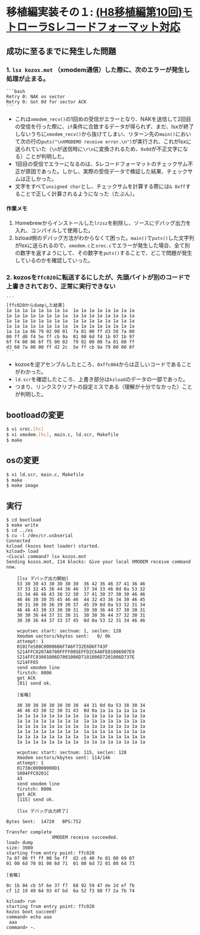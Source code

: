 # 移植編実装その１: [(H8移植編第10回)モトローラSレコードフォーマット対応](http://kozos.jp/kozos/h8_10.html)

## 成功に至るまでに発生した問題

### 1. `lsx kozos.mot` （xmodem通信）した際に、次のエラーが発生し処理が止まる。

    ```bash
    Retry 0: NAK on sector
    Retry 0: Got 0d for sector ACK
    ```

- これは`xmodem_recv()`の1回めの受信がエラーとなり、NAKを送信して2回目の受信を行った際に、`if`条件に合致するデータが得られず、まだ、lsxが終了しないうちに`xmodem_recv()`から抜けてしまい、リターン先の`main()`において次の行の`puts("\nXMODEMO receive error.\n")`が実行され、これがlsxに送られていた（`\n`が送信時に`\r\n`に変換されるため、`0x0d`が不正文字になる）ことが判明した。
- 1回目の受信でエラーになるのは、Sレコードフォーマットのチェックサム不正が原因であった。しかし、実際の受信データで検証した結果、チェックサムは正しかった。
- 文字をすべて`unsigned char`とし、チェックサムを計算する際には`& 0xff`することで正しく計算されるようになった（たぶん）。

#### 作業メモ

1. Homebrewからインストールした`lrzsz`を削除し、ソースにデバッグ出力を入れ、コンパイルして使用した。
2. bzload側のデバッグ方法がわからなくて困った。`main()`で`puts()`した文字列がlsxに送られるので、`xmodem.c`と`srec.c`でエラーが発生した場合、全て別の数字を返すようにして、その数字を`puts()`することで、どこで問題が発生しているのかを確認していった。

### 2. kozosを`ffc020`に転送するにしたが、先頭バイトが別のコードで上書きされており、正常に実行できない

    ```
    [ffc020からdumpした結果]
    1a 1a 1a 1a 1a 1a 1a 1a  1a 1a 1a 1a 1a 1a 1a 1a
    1a 1a 1a 1a 1a 1a 1a 1a  1a 1a 1a 1a 1a 1a 1a 1a
    1a 1a 1a 1a 1a 1a 1a 1a  1a 1a 1a 1a 1a 1a 1a 1a
    1a 1a 1a 1a 1a 1a 1a 1a  1a 1a 1a 1a 1a 1a 1a 1a
    1a 1a 1a 66 79 02 00 01  7a 01 00 ff d3 58 7a 00
    00 ff d0 f4 5e ff cb 9a  01 00 6d f4 1b 97 1b 97
    6f f4 00 06 6f f5 00 02  79 02 00 08 7a 01 00 ff
    d3 60 7a 00 00 ff d2 2c  5e ff cb 9a 79 00 00 0f
    ```

- kozosを逆アセンブルしたところ、`0xffc064`からは正しいコードであることがわかった。
- `ld.scr`を確認したところ、上書き部分は`kzload`のデータの一部であった。
- つまり、リンクスクリプトの設定ミスである（理解が十分でなかった）ことが判明した。

## bootloadの変更

```bash
$ vi srec.[hc]
$ vi xmodem.[hc], main.c, ld.scr, Makefile
$ make
```

## osの変更

```bash
$ vi ld.scr, main.c, Makefile
$ make
$ make image
```

## 実行

```
$ cd bootload
$ make write
$ cd ../os
$ cu -l /dev/cr.usbserial
Connected
kzload (kozos boot loader) started.
kzload> load
~CLocal command? lsx kozos.mot
Sending kozos.mot, 114 blocks: Give your local XMODEM receive command now.

    [lsx デバッグ出力開始]
    53 30 30 43 30 30 30 30  36 42 36 46 37 41 36 46
    37 33 32 45 36 44 36 46  37 34 33 46 0d 0a 53 32
    31 34 46 46 43 30 32 30  37 41 30 37 30 30 46 46
    46 46 30 30 35 45 46 46  44 32 43 36 34 30 46 45
    30 31 30 30 36 39 30 37  45 39 0d 0a 53 32 31 34
    46 46 43 30 33 30 30 31  30 30 36 44 37 30 30 31
    30 30 36 44 37 31 30 31  30 30 36 44 37 32 30 31
    30 30 36 44 37 33 37 45  0d 0a 53 32 31 34 46 46

    wcputsec start: sectnum: 1, seclen: 128
    Xmodem sectors/kbytes sent:   0/ 0k
    attempt: 1
    0101feS00C00006B6F7A6F732E6D6F743F
    S214FFC0207A0700FFFF005EFFD2C640FE01006907E9
    S214FFC03001006D7001006D7101006D7201006D737E
    S214FF65
    send xmodem line
    firstch: 0006
    get ACK
    [01] send ok.

    [省略]

    30 30 30 30 30 30 30 30  44 31 0d 0a 53 38 30 34
    46 46 43 30 32 30 31 43  0d 0a 1a 1a 1a 1a 1a 1a
    1a 1a 1a 1a 1a 1a 1a 1a  1a 1a 1a 1a 1a 1a 1a 1a
    1a 1a 1a 1a 1a 1a 1a 1a  1a 1a 1a 1a 1a 1a 1a 1a
    1a 1a 1a 1a 1a 1a 1a 1a  1a 1a 1a 1a 1a 1a 1a 1a
    1a 1a 1a 1a 1a 1a 1a 1a  1a 1a 1a 1a 1a 1a 1a 1a
    1a 1a 1a 1a 1a 1a 1a 1a  1a 1a 1a 1a 1a 1a 1a 1a
    1a 1a 1a 1a 1a 1a 1a 1a  1a 1a 1a 1a 1a 1a 1a 1a

    wcputsec start: sectnum: 115, seclen: 128
    Xmodem sectors/kbytes sent: 114/14k
    attempt: 1
    01738c00000000D1
    S804FFC0201C
    43
    send xmodem line
    firstch: 0006
    get ACK
    [115] send ok.

    [lsx デバッグ出力終了]

Bytes Sent:  14720   BPS:752

Transfer complete
                 XMODEM receive succeeded.
load> dump
size: 3980
starting from entry point: ffc020
7a 07 00 ff ff 00 5e ff  d2 c6 40 fe 01 00 69 07
01 00 6d 70 01 00 6d 71  01 00 6d 72 01 00 6d 73

[省略]

0c 1b 04 cb 5f 6e 37 f7  68 92 59 47 de 2d ef fb
cf 12 19 49 64 93 47 bd  6a 52 f3 88 f7 2a 7b 74

kzload> run
starting from entry point: ffc020
kozos boot succeed!
command> echo aaa
 aaa
command> ~.
```
